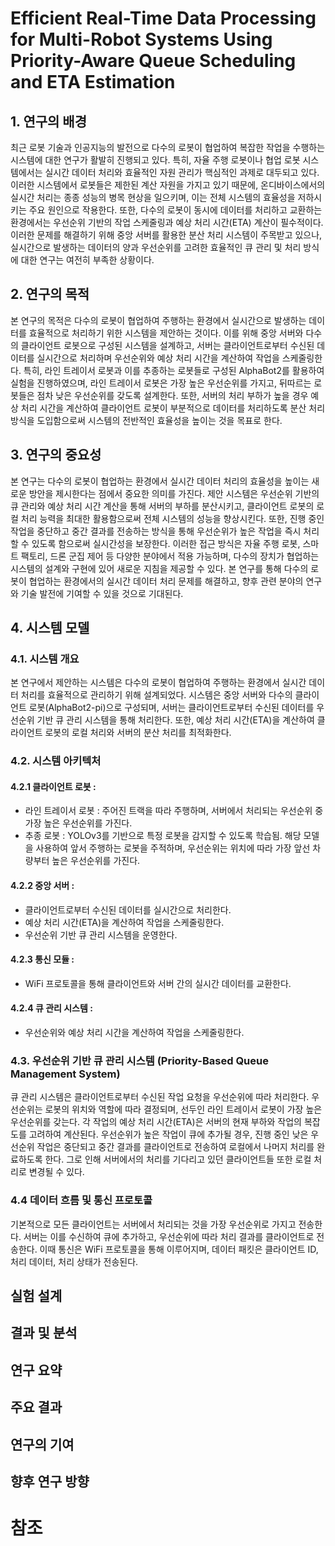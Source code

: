 # Efficient Real-Time Data Processing for Multi-Robot Systems Using Priority-Aware Queue Scheduling and ETA Estimation

## 1. 연구의 배경
최근 로봇 기술과 인공지능의 발전으로 다수의 로봇이 협업하여 복잡한 작업을 수행하는 시스템에 대한 연구가 활발히 진행되고 있다. 특히, 자율 주행 로봇이나 협업 로봇 시스템에서는 실시간 데이터 처리와 효율적인 자원 관리가 핵심적인 과제로 대두되고 있다. 이러한 시스템에서 로봇들은 제한된 계산 자원을 가지고 있기 때문에, 온디바이스에서의 실시간 처리는 종종 성능의 병목 현상을 일으키며, 이는 전체 시스템의 효율성을 저하시키는 주요 원인으로 작용한다. 또한, 다수의 로봇이 동시에 데이터를 처리하고 교환하는 환경에서는 우선순위 기반의 작업 스케줄링과 예상 처리 시간(ETA) 계산이 필수적이다. 이러한 문제를 해결하기 위해 중앙 서버를 활용한 분산 처리 시스템이 주목받고 있으나, 실시간으로 발생하는 데이터의 양과 우선순위를 고려한 효율적인 큐 관리 및 처리 방식에 대한 연구는 여전히 부족한 상황이다.

## 2. 연구의 목적
본 연구의 목적은 다수의 로봇이 협업하여 주행하는 환경에서 실시간으로 발생하는 데이터를 효율적으로 처리하기 위한 시스템을 제안하는 것이다. 이를 위해 중앙 서버와 다수의 클라이언트 로봇으로 구성된 시스템을 설계하고, 서버는 클라이언트로부터 수신된 데이터를 실시간으로 처리하며 우선순위와 예상 처리 시간을 계산하여 작업을 스케줄링한다. 특히, 라인 트레이서 로봇과 이를 추종하는 로봇들로 구성된 AlphaBot2를 활용하여 실험을 진행하였으며, 라인 트레이서 로봇은 가장 높은 우선순위를 가지고, 뒤따르는 로봇들은 점차 낮은 우선순위를 갖도록 설계한다. 또한, 서버의 처리 부하가 높을 경우 예상 처리 시간을 계산하여 클라이언트 로봇이 부분적으로 데이터를 처리하도록 분산 처리 방식을 도입함으로써 시스템의 전반적인 효율성을 높이는 것을 목표로 한다.

## 3. 연구의 중요성
본 연구는 다수의 로봇이 협업하는 환경에서 실시간 데이터 처리의 효율성을 높이는 새로운 방안을 제시한다는 점에서 중요한 의미를 가진다. 제안 시스템은 우선순위 기반의 큐 관리와 예상 처리 시간 계산을 통해 서버의 부하를 분산시키고, 클라이언트 로봇의 로컬 처리 능력을 최대한 활용함으로써 전체 시스템의 성능을 향상시킨다. 또한, 진행 중인 작업을 중단하고 중간 결과를 전송하는 방식을 통해 우선순위가 높은 작업을 즉시 처리할 수 있도록 함으로써 실시간성을 보장한다. 이러한 접근 방식은 자율 주행 로봇, 스마트 팩토리, 드론 군집 제어 등 다양한 분야에서 적용 가능하며, 다수의 장치가 협업하는 시스템의 설계와 구현에 있어 새로운 지침을 제공할 수 있다. 본 연구를 통해 다수의 로봇이 협업하는 환경에서의 실시간 데이터 처리 문제를 해결하고, 향후 관련 분야의 연구와 기술 발전에 기여할 수 있을 것으로 기대된다.

## 4. 시스템 모델
### 4.1. 시스템 개요
본 연구에서 제안하는 시스템은 다수의 로봇이 협업하여 주행하는 환경에서 실시간 데이터 처리를 효율적으로 관리하기 위해 설계되었다. 시스템은 중앙 서버와 다수의 클라이언트 로봇(AlphaBot2-pi)으로 구성되며, 서버는 클라이언트로부터 수신된 데이터를 우선순위 기반 큐 관리 시스템을 통해 처리한다. 또한, 예상 처리 시간(ETA)을 계산하여 클라이언트 로봇의 로컬 처리와 서버의 분산 처리를 최적화한다.

### 4.2. 시스템 아키텍처
#### 4.2.1 클라이언트 로봇 :
* 라인 트레이서 로봇 : 주어진 트랙을 따라 주행하며, 서버에서 처리되는 우선순위 중 가장 높은 우선순위를 가진다.
* 추종 로봇 : YOLOv3를 기반으로 특정 로봇을 감지할 수 있도록 학습됨. 해당 모델을 사용하여 앞서 주행하는 로봇을 주적하며, 우선순위는 위치에 따라 가장 앞선 차량부터 높은 우선순위를 가진다.
#### 4.2.2 중앙 서버 :
* 클라이언트로부터 수신된 데이터를 실시간으로 처리한다.
* 예상 처리 시간(ETA)을 계산하여 작업을 스케줄링한다.
* 우선순위 기반 큐 관리 시스템을 운영한다.
#### 4.2.3 통신 모듈 :
* WiFi 프로토콜을 통해 클라이언트와 서버 간의 실시간 데이터를 교환한다.
#### 4.2.4 큐 관리 시스템 :
* 우선순위와 예상 처리 시간을 계산하여 작업을 스케줄링한다.

### 4.3. 우선순위 기반 큐 관리 시스템 (Priority-Based Queue Management System)
큐 관리 시스템은 클라이언트로부터 수신된 작업 요청을 우선순위에 따라 처리한다. 우선순위는 로봇의 위치와 역할에 따라 결정되며, 선두인 라인 트레이서 로봇이 가장 높은 우선순위를 갖는다. 각 작업의 예상 처리 시간(ETA)은 서버의 현재 부하와 작업의 복잡도를 고려하여 계산된다. 우선순위가 높은 작업이 큐에 추가될 경우, 진행 중인 낮은 우선순위 작업은 중단되고 중간 결과를 클라이언트로 전송하여 로컬에서 나머지 처리를 완료하도록 한다. 그로 인해 서버에서의 처리를 기다리고 있던 클라이언트들 또한 로컬 처리로 변경될 수 있다.

### 4.4 데이터 흐름 및 통신 프로토콜
기본적으로 모든 클라이언트는 서버에서 처리되는 것을 가장 우선순위로 가지고 전송한다. 서버는 이를 수신하여 큐에 추가하고, 우선순위에 따라 처리 결과를 클라이언트로 전송한다. 이때 통신은 WiFi 프로토콜을 통해 이루어지며, 데이터 패킷은 클라이언트 ID, 처리 데이터, 처리 상태가 전송된다. 

## 실험 설계

## 결과 및 분석

## 연구 요약

## 주요 결과

## 연구의 기여

## 향후 연구 방향

# 참조
